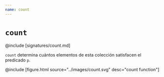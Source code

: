 ```yaml
---
name: count
---
```


# `count`

@include [signatures/count.md]

`count` determina cuántos elementos de esta colección satisfacen el predicado `p`.

@include [figure.html source="../images/count.svg" desc="count function"]
